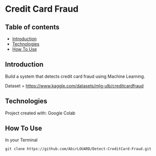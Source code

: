 # Credit Card Fraud


## Table of contents

* [Introduction](#introduction)
* [Technologies](#technologies)
* [How To Use](#how-to-use)

## Introduction

Build a system that detects credit card fraud using Machine
Learning.

Dataset = https://www.kaggle.com/datasets/mlg-ulb/creditcardfraud

## Technologies

Project created with:
Google Colab

## How To Use

In your Terminal

```
git clone https://github.com/AbirLOUARD/Detect-CreditCard-Fraud.git
```

